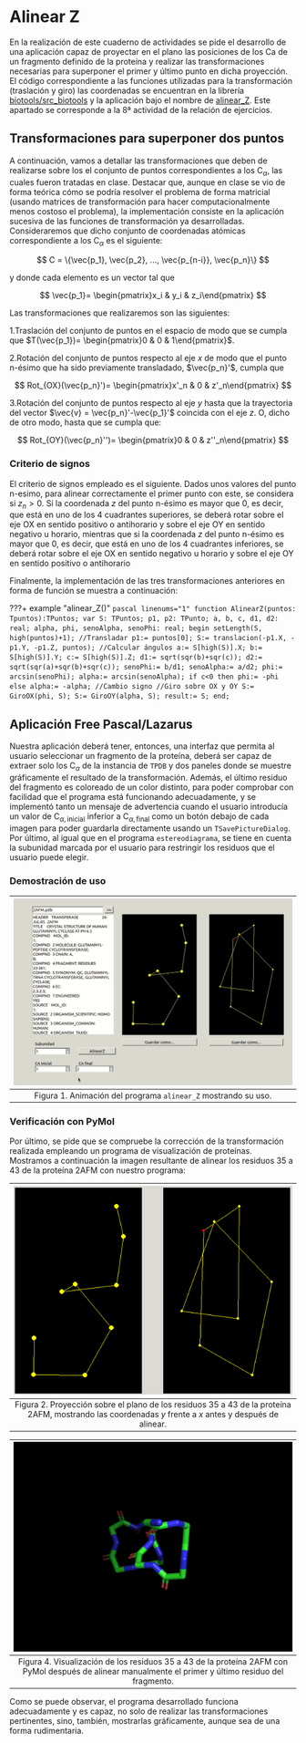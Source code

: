 # Alinear Z

En la realización de este cuaderno de actividades se pide el desarrollo de una aplicación capaz de proyectar en el plano las posiciones de los Ca de un fragmento definido de la proteína y realizar las transformaciones necesarias para superponer el primer y último punto en dicha proyección. El código correspondiente a las funciones utilizadas para la transformación (traslación y giro) las coordenadas se encuentran en la librería [biotools/src_biotools](https://github.com/currocam/biotools_hQC/blob/master/biotools/src_biotools.pas) y la aplicación bajo el nombre de [alinear_Z](https://github.com/currocam/biotools_hQC/tree/master/alinear_Z). Este apartado se corresponde a la 8ª actividad de la relación de ejercicios.

## Transformaciones para superponer dos puntos

A continuación, vamos a detallar las transformaciones que deben de realizarse sobre los el conjunto de puntos correspondientes a los $\text{C}_\alpha$, las cuales fueron tratadas en clase. Destacar que, aunque en clase se vio de forma teórica cómo se podría resolver el problema de forma matricial (usando matrices de transformación para hacer computacionalmente menos costoso el problema), la implementación consiste en la aplicación sucesiva de las funciones de transformación ya desarrolladas. Consideraremos que dicho conjunto de coordenadas atómicas correspondiente a los $\text{C}_\alpha$ es el siguiente:

$$
C = \{\vec{p_1}, \vec{p_2}, ..., \vec{p_{n-i}}, \vec{p_n}\}
$$

y donde cada elemento es un vector tal que

$$
\vec{p_1}= \begin{pmatrix}x_i & y_i & z_i\end{pmatrix}
$$

Las transformaciones que realizaremos son las siguientes:


1.Traslación del conjunto de puntos en el espacio de modo que se cumpla que $T(\vec{p_1})= \begin{pmatrix}0 & 0 & 1\end{pmatrix}$.

2.Rotación del conjunto de puntos respecto al eje $x$ de modo que el punto n-ésimo que ha sido previamente transladado, $\vec{p_n}'$, cumpla que

$$
Rot_{OX}(\vec{p_n}')= \begin{pmatrix}x'_n & 0 & z'_n\end{pmatrix}
$$

3.Rotación del conjunto de puntos respecto al eje $y$ hasta que la trayectoria del vector $\vec{v} = \vec{p_n}'-\vec{p_1}'$ coincida con el eje $z$. O, dicho de otro modo, hasta que se cumpla que:

$$
Rot_{OY}(\vec{p_n}'')= \begin{pmatrix}0 & 0 & z''_n\end{pmatrix}
$$

### Criterio de signos

El criterio de signos empleado es el siguiente. Dados unos valores del punto n-esimo, para alinear correctamente el primer punto con este, se considera si  $z_n>0$. Si la coordenada $z$ del punto n-ésimo es mayor que 0, es decir, que está en uno de los 4 cuadrantes superiores, se deberá rotar sobre el eje $\text{OX}$ en sentido positivo o antihorario y sobre el eje $\text{OY}$ en sentido negativo u horario, mientras que si la coordenada $z$ del punto n-ésimo es mayor que 0, es decir, que está en uno de los 4 cuadrantes inferiores, se deberá rotar sobre el eje $\text{OX}$ en sentido negativo u horario y sobre el eje $\text{OY}$ en sentido positivo o antihorario

Finalmente, la implementación de las tres transformaciones anteriores en forma de función se muestra a continuación:

???+ example "alinear_Z()"
	```pascal linenums="1"
    function AlinearZ(puntos: Tpuntos):TPuntos;
    var
    S: TPuntos;
    p1, p2: TPunto;
    a, b, c, d1, d2: real;
    alpha, phi, senoAlpha, senoPhi: real;
    begin
    setLength(S, high(puntos)+1);
    //Transladar
    p1:= puntos[0];
    S:= translacion(-p1.X, -p1.Y, -p1.Z, puntos);
    //Calcular ángulos
    a:= S[high(S)].X;
    b:= S[high(S)].Y;
    c:= S[high(S)].Z;
    d1:= sqrt(sqr(b)+sqr(c));
    d2:= sqrt(sqr(a)+sqr(b)+sqr(c));
    senoPhi:= b/d1;
    senoAlpha:= a/d2;
    phi:= arcsin(senoPhi);
    alpha:= arcsin(senoAlpha);
    if c<0 then phi:= -phi else alpha:= -alpha; //Cambio signo
    //Giro sobre OX y OY
    S:= GiroOX(phi, S);
    S:= GiroOY(alpha, S);
    result:= S;
    end;
	```

## Aplicación Free Pascal/Lazarus

Nuestra aplicación deberá tener, entonces, una interfaz que permita al usuario seleccionar un fragmento de la proteína, deberá ser capaz de extraer solo los $\text{C}_{\alpha}$ de la instancia de `TPDB` y dos paneles donde se muestre gráficamente el resultado de la transformación. Además, el último residuo del fragmento es coloreado de un color distinto, para poder comprobar con facilidad que el programa está funcionando adecuadamente,  y se implementó tanto un mensaje de advertencia cuando el usuario introducía un valor de $\text{C}_{\alpha, \text{inicial}}$ inferior a $\text{C}_{\alpha, \text{final}}$ como un botón debajo de cada imagen para poder guardarla directamente usando un `TSavePictureDialog`. Por último, al igual que en el programa `estereodiagrama`, se tiene en cuenta la subunidad marcada por el usuario para restringir los residuos que el usuario puede elegir.      

### Demostración de uso

|![Interfaz gráfica para el programa Alinear Z](images/alinearZ.gif)|
|:-----------------------------------------------------------------------------:|
| Figura 1. Animación del programa `alinear_Z` mostrando su uso.|

### Verificación con PyMol
Por último, se pide que se compruebe la corrección de la transformación realizada empleando un programa de visualización de proteínas. Mostramos a continuación la imagen resultante de alinear los residuos 35 a 43 de la proteína 2AFM con nuestro programa:

|![alinearZ_pascal.png](images/alinear_pascal.png)|
|:-----------------------------------------------------------------------------:|
| Figura 2. Proyección sobre el plano de los residuos 35 a 43 de la proteína 2AFM, mostrando las coordenadas $y$ frente a $x$ antes y después de alinear.|


|![alinearZ_pymols.png](images/alinear_pymol.png)|
|:-----------------------------------------------------------------------------:|
| Figura 4. Visualización de los residuos 35 a 43 de la proteína 2AFM con PyMol después de alinear manualmente el primer y último residuo del fragmento.|

Como se puede observar, el programa desarrollado funciona adecuadamente y es capaz, no solo de realizar las transformaciones pertinentes, sino, también, mostrarlas gráficamente, aunque sea de una forma rudimentaria.
